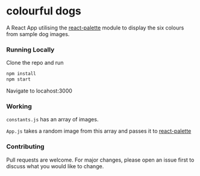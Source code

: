 # colourful dogs
A React App utilising the [react-palette](https://www.npmjs.com/package/react-palette) module to display the six colours from sample dog images.

### Running Locally

Clone the repo and run

```bash
npm install
npm start
```
Navigate to locahost:3000

### Working

```constants.js``` has an array of images.

```App.js``` takes a random image from this array and passes it to [react-palette](https://www.npmjs.com/package/react-palette)


### Contributing
Pull requests are welcome. For major changes, please open an issue first to discuss what you would like to change.
